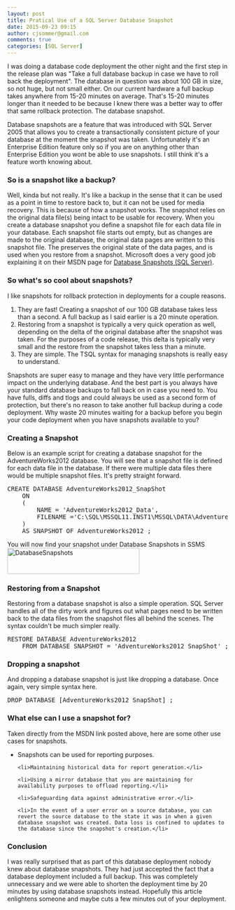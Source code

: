 ```yaml
---
layout: post
title: Pratical Use of a SQL Server Database Snapshot
date: 2015-09-23 09:15
author: cjsommer@gmail.com
comments: true
categories: [SQL Server]
---
```

I was doing a database code deployment the other night and the first step in the release plan was "Take a full database backup in case we have to roll back the deployment". The database in question was about 100 GB in size, so not huge, but not small either. On our current hardware a full backup takes anywhere from 15-20 minutes on average. That's 15-20 minutes longer than it needed to be because I knew there was a better way to offer that same rollback protection. The database snapshot.

Database snapshots are a feature that was introduced with SQL Server 2005 that allows you to create a transactionally consistent picture of your database at the moment the snapshot was taken. Unfortunately it's an Enterprise Edition feature only so if you are on anything other than Enterprise Edition you wont be able to use snapshots. I still think it's a feature worth knowing about.

<h3>So is a snapshot like a backup?</h3>
Well, kinda but not really. It's like a backup in the sense that it can be used as a point in time to restore back to, but it can not be used for media recovery. This is because of how a snapshot works. The snapshot relies on the original data file(s) being intact to be usable for recovery. When you create a database snapshot you define a snapshot file for each data file in your database. Each snapshot file starts out empty, but as changes are made to the original database, the original data pages are written to this snapshot file. The preserves the original state of the data pages, and is used when you restore from a snapshot. Microsoft does a very good job explaining it on their MSDN page for <a href="https://msdn.microsoft.com/en-us/library/ms175158(v=sql.120).aspx" target="_blank">Database Snapshots (SQL Server)</a>.

<h3>So what's so cool about snapshots?</h3>
I like snapshots for rollback protection in deployments for a couple reasons. 
<ol>
<li>They are fast! Creating a snapshot of our 100 GB database takes less than a second. A full backup as I said earlier is a 20 minute operation.</li>
<li>Restoring from a snapshot is typically a very quick operation as well, depending on the delta of the original database after the snapshot was taken. For the purposes of a code release, this delta is typically very small and the restore from the snapshot takes less than a minute.</li>
<li>They are simple. The TSQL syntax for managing snapshots is really easy to understand.
</ol>

Snapshots are super easy to manage and they have very little performance impact on the underlying database. And the best part is you always have your standard database backups to fall back on in case you need to. You have fulls, diffs and tlogs and could always be used as a second form of protection, but there's no reason to take another full backup during a code deployment. Why waste 20 minutes waiting for a backup before you begin your code deployment when you have snapshots available to you?

<h3>Creating a Snapshot</h3>
Below is an example script for creating a database snapshot for the AdventureWorks2012 database. You will see that a snapshot file is defined for each data file in the database. If there were multiple data files there would be multiple snapshot files. It's pretty straight forward.

<pre class="theme:ssms2012 lang:tsql decode:true " title="Create Snapshot" >
CREATE DATABASE AdventureWorks2012_SnapShot
    ON
    (
        NAME = 'AdventureWorks2012_Data',
        FILENAME ='C:\SQL\MSSQL11.INST1\MSSQL\DATA\AdventureWorks2012_Data.ss'
    ) 
    AS SNAPSHOT OF AdventureWorks2012 ;
</pre> 

You will now find your snapshot under Database Snapshots in SSMS
<a href="http://www.cjsommer.com/wp-content/uploads/2015/09/DatabaseSnapshots.png"><img src="http://www.cjsommer.com/wp-content/uploads/2015/09/DatabaseSnapshots.png" alt="DatabaseSnapshots" width="302" height="59" class="alignnone size-full wp-image-933" /></a>

<h3>Restoring from a Snapshot</h3>
Restoring from a database snapshot is also a simple operation. SQL Server handles all of the dirty work and figures out what pages need to be written back to the data files from the snapshot files all behind the scenes. The syntax couldn't be much simpler really.
<pre class="theme:ssms2012 lang:tsql decode:true " title="Restore from Snapshot" >
RESTORE DATABASE AdventureWorks2012 
    FROM DATABASE_SNAPSHOT = 'AdventureWorks2012_SnapShot' ;
</pre>

<h3>Dropping a snapshot</h3>
And dropping a database snapshot is just like dropping a database. Once again, very simple syntax here. 
<pre class="theme:ssms2012 lang:tsql decode:true " title="Drop Snapshot" >
DROP DATABASE [AdventureWorks2012_SnapShot] ;
</pre> 

<h3>What else can I use a snapshot for?</h3>
Taken directly from the MSDN link posted above, here are some other use cases for snapshots.
<ul>
	<li>Snapshots can be used for reporting purposes.</li>

	<li>Maintaining historical data for report generation.</li>

	<li>Using a mirror database that you are maintaining for availability purposes to offload reporting.</li>

	<li>Safeguarding data against administrative error.</li>

	<li>In the event of a user error on a source database, you can revert the source database to the state it was in when a given database snapshot was created. Data loss is confined to updates to the database since the snapshot's creation.</li>

</ul>

<h3>Conclusion</h3>
I was really surprised that as part of this database deployment nobody knew about database snapshots. They had just accepted the fact that a database deployment included a full backup. This was completely unnecessary and we were able to shorten the deployment time by 20 minutes by using database snapshots instead. Hopefully this article enlightens someone and maybe cuts a few minutes out of your deployment.
